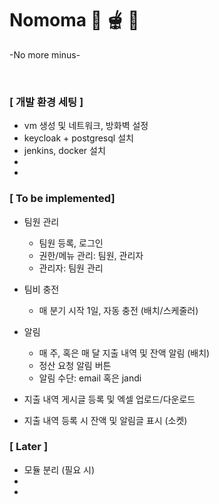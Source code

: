 # Nomoma 🥓 🫕 🍱
-No more minus-

<br>

### [ 개발 환경 세팅 ]

* vm 생성 및 네트워크, 방화벽 설정
* keycloak + postgresql 설치
* jenkins, docker 설치
*  
*


### [ To be implemented] 

* 팀원 관리
  * 팀원 등록, 로그인
  * 권한/메뉴 관리: 팀원, 관리자
  * 관리자: 팀원 관리


* 팀비 충전
  * 매 분기 시작 1일, 자동 충전 (배치/스케줄러)


* 알림
  * 매 주, 혹은 매 달 지출 내역 및 잔액 알림 (배치)
  * 정산 요청 알림 버튼
  * 알림 수단: email 혹은 jandi


* 지출 내역 게시글 등록 및 엑셀 업로드/다운로드


* 지출 내역 등록 시 잔액 및 알림글 표시 (소켓)


### [ Later ]

* 모듈 분리 (필요 시)
* 
*

